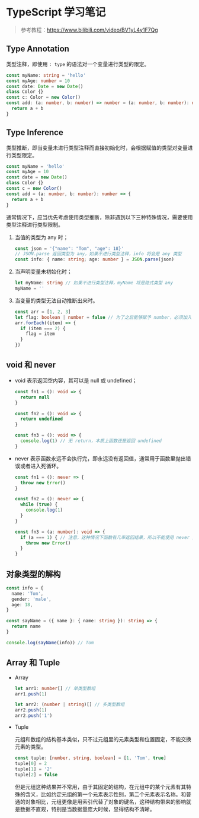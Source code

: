 # TypeScript 学习笔记

> 参考教程：https://www.bilibili.com/video/BV1yL4y1F7Qg

## Type Annotation

类型注释，即使用 `: type` 的语法对一个变量进行类型的限定。

```typescript
const myName: string = 'hello'
const myAge: number = 10
const date: Date = new Date()
class Color {}
const c: Color = new Color()
const add: (a: number, b: number) => number = (a: number, b: number): number => {
  return a + b
}
```



## Type Inference

类型推断，即当变量未进行类型注释而直接初始化时，会根据赋值的类型对变量进行类型限定。

```typescript
const myName = 'hello'
const myAge = 10
const date = new Date()
class Color {}
const c = new Color()
const add = (a: number, b: number): number => {
  return a + b
}
```

通常情况下，应当优先考虑使用类型推断，除非遇到以下三种特殊情况，需要使用类型注释进行类型限制。

1. 当值的类型为 any 时；

   ```typescript
   const json = '{"name": "Tom", "age": 18}'
   // JSON.parse 返回类型为 any，如果不进行类型注释，info 将会是 any 类型
   const info: { name: string; age: number } = JSON.parse(json)
   ```

2. 当声明变量未初始化时；

   ```typescript
   let myName: string // 如果不进行类型注释，myName 将是隐式类型 any
   myName = ''

3. 当变量的类型无法自动推断出来时。

   ```typescript
   const arr = [1, 2, 3]
   let flag: boolean | number = false // 为了之后能够赋予 number，必须加入 number 的类型注释
   arr.forEach((item) => {
     if (item === 2) {
       flag = item
     }
   })
   ```



## void 和 never

- void 表示返回空内容，其可以是 null 或 undefined；

  ```typescript
  const fn1 = (): void => {
    return null
  }
  
  const fn2 = (): void => {
    return undefined
  }
  
  const fn3 = (): void => {
    console.log(1) // 无 return，本质上函数还是返回 undefined
  }
  ```

- never 表示函数永远不会执行完，即永远没有返回值，通常用于函数里抛出错误或者进入死循环。

  ```typescript
  const fn1 = (): never => {
    throw new Error()
  }
  
  const fn2 = (): never => {
    while (true) {
      console.log(1)
    }
  }
  
  const fn3 = (a: number): void => {
    if (a === 1) { // 注意，这种情况下函数有几率返回结果，所以不能使用 never 类型
      throw new Error()
    }
  }
  ```



## 对象类型的解构

```typescript
const info = {
  name: 'Tom',
  gender: 'male',
  age: 18,
}

const sayName = ({ name }: { name: string }): string => {
  return name
}

console.log(sayName(info)) // Tom
```



## Array 和 Tuple

- Array

  ```typescript
  let arr1: number[] // 单类型数组
  arr1.push(1)
  
  let arr2: (number | string)[] // 多类型数组
  arr2.push(1)
  arr2.push('1')
  ```

- Tuple

  元组和数组的结构基本类似，只不过元组里的元素类型和位置固定，不能交换元素的类型。

  ```typescript
  const tuple: [number, string, boolean] = [1, 'Tom', true]
  tuple[0] = 2
  tuple[1] = '2'
  tuple[2] = false
  ```

  但是元组这种结果并不常用，由于其固定的结构，在元组中的某个元素有其特殊的含义，比如约定元组的第一个元素表示性别，第二个元素表示名称。和普通的对象相比，元组更像是用索引代替了对象的键名，这种结构带来的影响就是数据不直观，特别是当数据量庞大时候，显得结构不清晰。